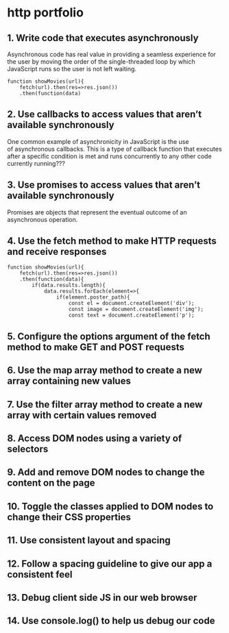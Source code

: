 # http portfolio

## 1. Write code that executes asynchronously

Asynchronous code has real value in providing a seamless experience for the user by moving the order of the single-threaded loop by which JavaScript runs so the user is not left waiting.  

```html!
function showMovies(url){
    fetch(url).then(res=>res.json())
    .then(function(data)
```

## 2. Use callbacks to access values that aren’t available synchronously

One common example of asynchronicity in JavaScript is the use of asynchronous callbacks. This is a type of callback function that executes after a specific condition is met and runs concurrently to any other code currently running???

## 3. Use promises to access values that aren’t available synchronously

Promises are objects that represent the eventual outcome of an asynchronous operation.

## 4. Use the fetch method to make HTTP requests and receive responses

```html!
function showMovies(url){
    fetch(url).then(res=>res.json())
    .then(function(data){
        if(data.results.length){
            data.results.forEach(element=>{
                if(element.poster_path){
                    const el = document.createElement('div');
                    const image = document.createElement('img');
                    const text = document.createElement('p');
```

## 5. Configure the options argument of the fetch method to make GET and POST requests

## 6. Use the map array method to create a new array containing new values

## 7. Use the filter array method to create a new array with certain values removed

## 8. Access DOM nodes using a variety of selectors

## 9. Add and remove DOM nodes to change the content on the page

## 10. Toggle the classes applied to DOM nodes to change their CSS properties

## 11. Use consistent layout and spacing

## 12. Follow a spacing guideline to give our app a consistent feel

## 13. Debug client side JS in our web browser

## 14. Use console.log() to help us debug our code
